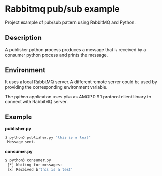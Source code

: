 # Rabbitmq pub/sub example

Project example of pub/sub pattern using RabbitMQ and Python.

## Description

A publisher python process produces a message that is received by a consumer python process and prints the message.

## Environment 

It uses a local RabbitMQ server. A different remote server could be used by providing the corresponding environment variable.

The python application uses pika as AMQP 0.9.1 protocol client library to connect with RabbitMQ server.

## Example

**publisher.py**
```bash
$ python3 publisher.py "this is a test"
 Message sent.
```

**consumer.py**
```bash
$ python3 consumer.py 
 [*] Waiting for messages:
 [x] Received b'this is a test'
```